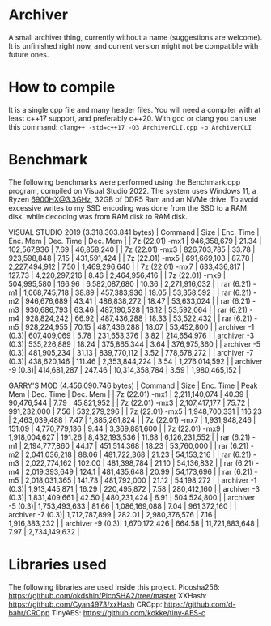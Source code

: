 # Archiver

A small archiver thing, currently without a name (suggestions are welcome). It is unfinished right now, and current version might not be compatible with future ones.

# How to compile

It is a single cpp file and many header files. You will need a compiler with at least c++17 support, and preferably c++20. With gcc or clang you can use this command:
`clang++ -std=c++17 -O3 ArchiverCLI.cpp -o ArchiverCLI`

# Benchmark

The following benchmarks were performed using the Benchmark.cpp program, compiled on Visual Studio 2022. The system uses Windows 11, a Ryzen 6900HX@3.3GHz, 32GB of DDR5 Ram and an NVMe drive.
To avoid excessive writes to my SSD encoding was done from the SSD to a RAM disk, while decoding was from RAM disk to RAM disk.

VISUAL STUDIO 2019  (3.318.303.841 bytes)
| Command          |     Size      | Enc. Time |   Enc. Mem     | Dec. Time | Dec. Mem      |
| 7z (22.01) -mx1  | 946,358,679   | 21.34     | 102,567,936    | 7.69      | 46,858,240    |
| 7z (22.01) -mx3  | 826,703,785   | 33.78     | 923,598,848    | 7.15      | 431,591,424   |
| 7z (22.01) -mx5  | 691,669,103   | 87.78     | 2,227,494,912  | 7.50      | 1,469,296,640 |
| 7z (22.01) -mx7  | 633,436,817   | 127.73    | 4,220,297,216  | 8.46      | 2,464,956,416 |
| 7z (22.01) -mx9  | 504,995,580   | 166.96    | 6,582,087,680  | 10.36     | 2,271,916,032 |
| rar (6.21) -m1   | 1,068,745,718 | 38.89     | 457,383,936    | 18.05     | 53,358,592    |
| rar (6.21) -m2   | 946,676,689   | 43.41     | 486,838,272    | 18.47     | 53,633,024    |
| rar (6.21) -m3   | 930,686,793   | 63.46     | 487,190,528    | 18.12     | 53,592,064    |
| rar (6.21) -m4   | 928,824,242   | 66.92     | 487,436,288    | 18.33     | 53,522,432    |
| rar (6.21) -m5   | 928,224,955   | 70.15     | 487,436,288    | 18.07     | 53,452,800    |
| archiver -1 (0.3)| 607,409,069   | 5.78      | 231,653,376    | 3.82      | 214,654,976   |
| archiver -3 (0.3)| 535,226,889   | 18.24     | 375,865,344    | 3.64      | 376,975,360   |
| archiver -5 (0.3)| 481,905,234   | 31.13     | 839,770,112    | 3.52      | 778,678,272   |
| archiver -7 (0.3)| 438,620,146   | 111.46    | 2,353,844,224  | 3.54      | 1,276,014,592 |
| archiver -9 (0.3)| 414,681,287   | 247.46    | 10,314,358,784 | 3.59      | 1,980,465,152 |

GARRY'S MOD  (4.456.090.746 bytes)
| Command          |     Size      | Enc. Time |   Peak Mem     | Dec. Time | Dec. Mem      |
| 7z (22.01) -mx1  | 2,211,140,074 | 40.39     | 90,476,544     | 7.79      | 45,821,952    |
| 7z (22.01) -mx3  | 2,107,417,177 | 75.72     | 991,232,000    | 7.56      | 532,279,296   |
| 7z (22.01) -mx5  | 1,948,700,331 | 116.23    | 2,463,039,488  | 7.47      | 1,885,261,824 |
| 7z (22.01) -mx7  | 1,931,948,246 | 151.09    | 4,770,779,136  | 9.44      | 3,369,881,600 |
| 7z (22.01) -mx9  | 1,918,004,627 | 191.26    | 8,432,193,536  | 11.68     | 6,126,231,552 |
| rar (6.21) -m1   | 2,194,777,860 | 44.17     | 451,514,368    | 18.23     | 53,760,000    |
| rar (6.21) -m2   | 2,041,036,218 | 88.06     | 481,722,368    | 21.23     | 54,153,216    |
| rar (6.21) -m3   | 2,022,774,162 | 102.00    | 481,398,784    | 21.10     | 54,136,832    |
| rar (6.21) -m4   | 2,019,393,649 | 124.1     | 481,435,648    | 20.99     | 54,173,696    |
| rar (6.21) -m5   | 2,018,031,365 | 141.73    | 481,792,000    | 21.12     | 54,198,272    |
| archiver -1 (0.3)| 1,913,445,871 | 16.29     | 220,495,872    | 7.58      | 280,412,160   |
| archiver -3 (0.3)| 1,831,409,661 | 42.50     | 480,231,424    | 6.91      | 504,524,800   |
| archiver -5 (0.3)| 1,753,493,633 | 81.66     | 1,086,169,088  | 7.04      | 961,372,160   |
| archiver -7 (0.3)| 1,712,787,899 | 282.01    | 2,980,376,576  | 7.16      | 1,916,383,232 |
| archiver -9 (0.3)| 1,670,172,426 | 664.58    | 11,721,883,648 | 7.97      | 2,734,149,632 |

# Libraries used

The following libraries are used inside this project. 
Picosha256: https://github.com/okdshin/PicoSHA2/tree/master
XXHash: https://github.com/Cyan4973/xxHash
CRCpp: https://github.com/d-bahr/CRCpp
TinyAES: https://github.com/kokke/tiny-AES-c
